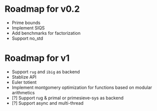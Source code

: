 # Roadmap for v0.2
- Prime bounds
- Implement SIQS
- Add benchmarks for factorization
- Support no_std

# Roadmap for v1
- Support `rug` and `ibig` as backend
- Stablize API
- Euler totient
- Implement montgomery optimization for functions based on modular arithmetics
- [?] Support rug & primal or primesieve-sys as backend
- [?] Support async and multi-thread
